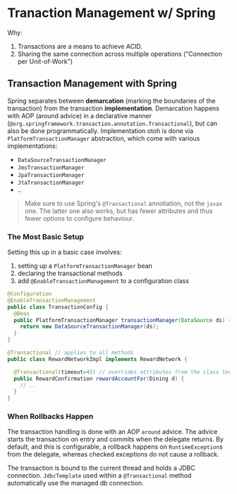 # Tranaction Management w/ Spring

Why:

1. Transactions are a means to achieve ACID.
2. Sharing the same connection across multiple operations ("Connection per Unit-of-Work")

## Transaction Management with Spring

Spring separates between __demarcation__ (marking the boundaries of the transaction) from the transaction __implementation__.
Demarcation happens with AOP (around advice) in a declarative manner (`@org.springframework.transaction.annotation.Transactional`), but can also be done programmatically. Implementation otoh is done via `PlatformTransactionManager` abstraction, which come with various implementations:

* `DataSourceTransactionManager`
* `JmsTransactionManager`
* `JpaTransactionManager`
* `JtaTransactionManager`
* ..

> Make sure to use Spring's `@Transactional` annotiation, not the `javax` one. The latter one also works, but has fewer attributes and thus fewer options to configure behaviour.

### The Most Basic Setup

Setting this up in a basic case involves:
1. setting up a `PlatformTransactionManager` bean
2. declaring the transactional methods
3. add `@EnableTransactionManagement` to a configuration class

```java
@Configuration
@EnableTransactionManagement
public class TransactionConfig {
  @Bean
  public PlatformTransactionManager transactionManager(DataSource ds) {
    return new DataSourceTransactionManager(ds);
  }
}

@Transactional // applies to all methods
public class RewardNetworkImpl implements RewardNetwork {

  @Transactional(timeout=45) // overrides attributes from the class level
  public RewardConfirmation rewardAccountFor(Dining d) {
    // ..
  }
}
```

### When Rollbacks Happen

The transaction handling is done with an AOP `around` advice. The advice starts the transaction on entry and commits when the delegate returns. By default, and this is configurable, a rollback happens on `RuntimeException`s from the delegate, whereas checked exceptions do not cause a rollback.

The transaction is bound to the current thread and holds a JDBC connection. `JdbcTemplate` used within a `@Transactional` method automatically use the managed db connection.
